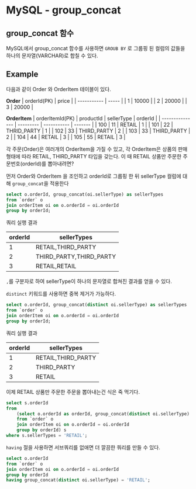 # MySQL - group_concat

## group_concat 함수
MySQL에서 group_concat 함수를 사용하면 `GROUB BY` 로 그룹핑 된 컬럼의 값들을 하나의 문자열(VARCHAR)로 합칠 수 있다.

## Example
다음과 같이 Order 와 OrderItem 테이블이 있다. 

**Order**
| orderId(PK) | price |
| ----------- | ----- |
| 1           | 10000 |
| 2           | 20000 |
| 3           | 20000 |

**OrderItem**
| orderItemId(PK) | productId | sellerType  | orderId |
| --------------- | --------- | ----------- | ------- |
| 100             | 11        | RETAIL      | 1       |
| 101             | 22        | THRID_PARTY | 1       |
| 102             | 33        | THIRD_PARTY | 2       |
| 103             | 33        | THIRD_PARTY | 2       |
| 104             | 44        | RETAIL      | 3       |
| 105             | 55        | RETAIL      | 3       |

각 주문(Order)은 여러개의 OrderItem을 가질 수 있고, 각 OrderItem은 상품의 판매 형태에 따라 RETAIL, THIRD_PARTY 타입을 갖는다. 이 때 RETAIL 상품만 주문한 주문번호(orderId)를 뽑아내려면?

먼저 Order와 OrderItem 을 조인하고 orderId로 그룹핑 한 뒤 sellerType 컬럼에 대해 `group_concat`을 적용한다

```sql
select o.orderId, group_concat(oi.sellerType) as sellerTypes
from `order` o
join orderItem oi on o.orderId = oi.orderId
group by orderId;
```

쿼리 실행 결과

| orderId | sellerTypes             |
| ------- | ----------------------- |
| 1       | RETAIL,THIRD_PARTY      |
| 2       | THIRD_PARTY,THIRD_PARTY |
| 3       | RETAIL,RETAIL           |

`,`를 구분자로 하여 sellerType이 하나의 문자열로 합쳐진 결과를 얻을 수 있다.

`distinct` 키워드를 사용하면 중복 제거가 가능하다.
```sql
select o.orderId, group_concat(distinct oi.sellerType) as sellerTypes
from `order` o
join orderItem oi on o.orderId = oi.orderId
group by orderId;
```
쿼리 실행 결과

| orderId | sellerTypes        |
| ------- | ------------------ |
| 1       | RETAIL,THIRD_PARTY |
| 2       | THIRD_PARTY        |
| 3       | RETAIL             |

이제 RETAIL 상품만 주문한 주문을 뽑아내는건 식은 죽 먹기다.
```sql
select s.orderId 
from
    (select o.orderId as orderId, group_concat(distinct oi.sellerType) as sellerTypes
    from `order` o
    join orderItem oi on o.orderId = oi.orderId
    group by orderId) s
where s.sellerTypes = 'RETAIL';
```

`having` 절을 사용하면 서브쿼리를 없애면 더 깔끔한 쿼리를 만들 수 있다.
```sql
select o.orderId
from `order` o
join orderItem oi on o.orderId = oi.orderId
group by orderId
having group_concat(distinct oi.sellerType) = 'RETAIL';
```